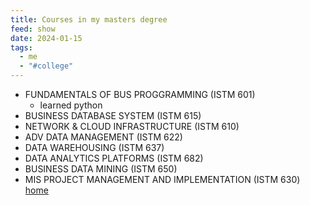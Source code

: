 ```yaml
---
title: Courses in my masters degree
feed: show
date: 2024-01-15
tags:
  - me
  - "#college"
---
```

- FUNDAMENTALS OF BUS PROGGRAMMING (ISTM 601)
    - learned python 
- BUSINESS DATABASE SYSTEM (ISTM 615)
- NETWORK & CLOUD INFRASTRUCTURE (ISTM 610)
- ADV DATA MANAGEMENT (ISTM 622)
- DATA WAREHOUSING (ISTM 637)
- DATA ANALYTICS PLATFORMS (ISTM 682)
- BUSINESS DATA MINING (ISTM 650)
- MIS PROJECT MANAGEMENT AND IMPLEMENTATION (ISTM 630)
[home](/benicerxd.github.io/README.md)